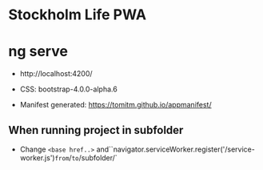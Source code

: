 # Stockholm Life PWA

# ng serve
 - http://localhost:4200/

- CSS: bootstrap-4.0.0-alpha.6

- Manifest generated: https://tomitm.github.io/appmanifest/

## When running project in subfolder
 - Change `<base href..>` and``navigator.serviceWorker.register('/service-worker.js')` from `/` to `/subfolder/`